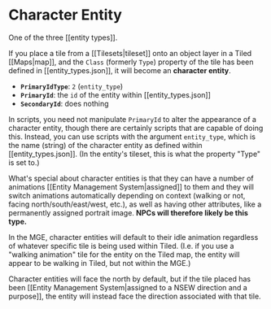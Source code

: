 # Character Entity

One of the three [[entity types]].

If you place a tile from a [[Tilesets|tileset]] onto an object layer in a Tiled [[Maps|map]], and the `Class` (formerly `Type`) property of the tile has been defined in [[entity_types.json]], it will become an **character entity**.

- **`PrimaryIdType`**: `2` (`entity_type`)
- **`PrimaryId`**: the `id` of the entity within [[entity_types.json]]
- **`SecondaryId`**: does nothing

In scripts, you need not manipulate `PrimaryId` to alter the appearance of a character entity, though there are certainly scripts that are capable of doing this. Instead, you can use scripts with the argument `entity_type`, which is the name (string) of the character entity as defined within [[entity_types.json]]. (In the entity's tileset, this is what the property "Type" is set to.)

What's special about character entities is that they can have a number of animations [[Entity Management System|assigned]] to them and they will switch animations automatically depending on context (walking or not, facing north/south/east/west, etc.), as well as having other attributes, like a permanently assigned portrait image. **NPCs will therefore likely be this type.**

In the MGE, character entities will default to their idle animation regardless of whatever specific tile is being used within Tiled. (I.e. if you use a "walking animation" tile for the entity on the Tiled map, the entity will appear to be walking in Tiled, but not within the MGE.)

Character entities will face the north by default, but if the tile placed has been [[Entity Management System|assigned to a NSEW direction and a purpose]], the entity will instead face the direction associated with that tile.
